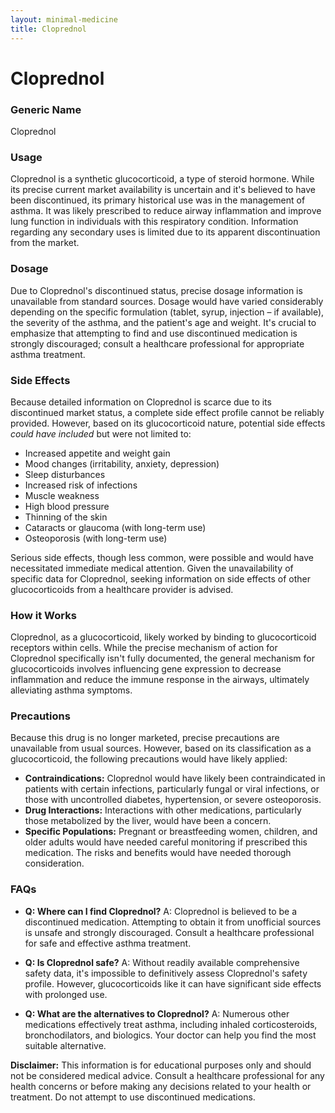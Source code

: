 ```yaml
---
layout: minimal-medicine
title: Cloprednol
---
```


# Cloprednol
### Generic Name
Cloprednol

### Usage
Cloprednol is a synthetic glucocorticoid, a type of steroid hormone.  While its precise current market availability is uncertain and it's believed to have been discontinued, its primary historical use was in the management of asthma.  It was likely prescribed to reduce airway inflammation and improve lung function in individuals with this respiratory condition.  Information regarding any secondary uses is limited due to its apparent discontinuation from the market.

### Dosage
Due to Cloprednol's discontinued status, precise dosage information is unavailable from standard sources.  Dosage would have varied considerably depending on the specific formulation (tablet, syrup, injection – if available), the severity of the asthma, and the patient's age and weight.  It's crucial to emphasize that attempting to find and use discontinued medication is strongly discouraged; consult a healthcare professional for appropriate asthma treatment.

### Side Effects
Because detailed information on Cloprednol is scarce due to its discontinued market status, a complete side effect profile cannot be reliably provided. However, based on its glucocorticoid nature, potential side effects *could have included* but were not limited to:

* Increased appetite and weight gain
* Mood changes (irritability, anxiety, depression)
* Sleep disturbances
* Increased risk of infections
* Muscle weakness
* High blood pressure
* Thinning of the skin
* Cataracts or glaucoma (with long-term use)
* Osteoporosis (with long-term use)

Serious side effects, though less common, were possible and would have necessitated immediate medical attention.  Given the unavailability of specific data for Cloprednol, seeking information on side effects of other glucocorticoids from a healthcare provider is advised.

### How it Works
Cloprednol, as a glucocorticoid, likely worked by binding to glucocorticoid receptors within cells.  While the precise mechanism of action for Cloprednol specifically isn't fully documented,  the general mechanism for glucocorticoids involves influencing gene expression to decrease inflammation and reduce the immune response in the airways, ultimately alleviating asthma symptoms.

### Precautions
Because this drug is no longer marketed, precise precautions are unavailable from usual sources. However, based on its classification as a glucocorticoid, the following precautions would have likely applied:

* **Contraindications:**  Cloprednol would have likely been contraindicated in patients with certain infections, particularly fungal or viral infections, or those with uncontrolled diabetes, hypertension, or severe osteoporosis.
* **Drug Interactions:**  Interactions with other medications, particularly those metabolized by the liver, would have been a concern.
* **Specific Populations:** Pregnant or breastfeeding women, children, and older adults would have needed careful monitoring if prescribed this medication.  The risks and benefits would have needed thorough consideration.


### FAQs
* **Q: Where can I find Cloprednol?** A: Cloprednol is believed to be a discontinued medication.  Attempting to obtain it from unofficial sources is unsafe and strongly discouraged.  Consult a healthcare professional for safe and effective asthma treatment.

* **Q: Is Cloprednol safe?** A:  Without readily available comprehensive safety data, it's impossible to definitively assess Cloprednol's safety profile.  However, glucocorticoids like it can have significant side effects with prolonged use.

* **Q: What are the alternatives to Cloprednol?** A: Numerous other medications effectively treat asthma, including inhaled corticosteroids, bronchodilators, and biologics. Your doctor can help you find the most suitable alternative.


**Disclaimer:** This information is for educational purposes only and should not be considered medical advice.  Consult a healthcare professional for any health concerns or before making any decisions related to your health or treatment.  Do not attempt to use discontinued medications.
